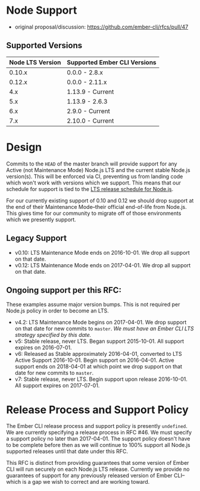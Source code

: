 # Node Support

* original proposal/discussion: https://github.com/ember-cli/rfcs/pull/47

## Supported Versions

| Node LTS Version | Supported Ember CLI Versions |
|------------------|------------------------------|
| 0.10.x           | 0.0.0 - 2.8.x                |
| 0.12.x           | 0.0.0 - 2.11.x               |
| 4.x              | 1.13.9 - Current             |
| 5.x              | 1.13.9 - 2.6.3               |
| 6.x              | 2.9.0 - Current              |
| 7.x              | 2.10.0 - Current             |

# Design

Commits to the `HEAD` of the master branch will provide support for any Active
(not Maintenance Mode) Node.js LTS and the current stable Node.js version(s).
This will be enforced via CI, preventing us from landing code which won't work
with versions which we support. This means that our schedule for support is
tied to the [LTS release schedule for
Node.js](https://github.com/nodejs/LTS#lts_schedule).

For our currently existing support of 0.10 and 0.12 we should drop support at
the end of their Maintenance Mode–their official end-of-life from Node.js. This
gives time for our community to migrate off of those environments which we
presently support.

## Legacy Support

* v0.10: LTS Maintenance Mode ends on 2016-10-01. We drop all support on that date.
* v0.12: LTS Maintenance Mode ends on 2017-04-01. We drop all support on that date.

## Ongoing support per this RFC:

These examples assume major version bumps. This is not required per Node.js
policy in order to become an LTS.

* v4.2: LTS Maintenance Mode begins on 2017-04-01. We drop support on that date
  for new commits to `master`. _We must have an Ember CLI LTS strategy
    specified by this date._
* v5: Stable release, never LTS. Began support 2015-10-01. All support expires
  on 2016-07-01.
* v6: Released as Stable approximately 2016-04-01, converted to LTS Active
  Support 2016-10-01. Begin support on 2016-04-01. Active support ends on
  2018-04-01 at which point we drop support on that date for new commits to
  `master`.
* v7: Stable release, never LTS. Begin support upon release 2016-10-01. All
  support expires on 2017-07-01.

# Release Process and Support Policy

The Ember CLI release process and support policy is presently `undefined`. We
are currently specifying a release process in RFC #46. We must specify a
support policy no later than 2017-04-01. The support policy doesn't have to be
complete before then as we will continue to 100% support all Node.js supported
releases until that date under this RFC.

This RFC is distinct from providing guarantees that some version of Ember CLI
will run securely on each Node.js LTS release. Currently we provide no
guarantees of support for any previously released version of Ember CLI–which is
a gap we wish to correct and are working toward.

